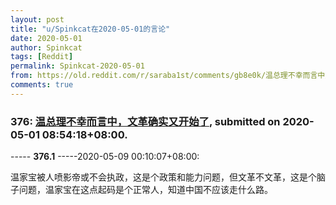 ```yaml
---
layout: post
title: "u/Spinkcat在2020-05-01的言论"
date: 2020-05-01
author: Spinkcat
tags: [Reddit]
permalink: Spinkcat-2020-05-01
from: https://old.reddit.com/r/saraba1st/comments/gb8e0k/温总理不幸而言中文革确实又开始了/
comments: true
---
```


### 376: [温总理不幸而言中，文革确实又开始了](https://old.reddit.com/r/saraba1st/comments/gb8e0k/温总理不幸而言中文革确实又开始了/), submitted on 2020-05-01 08:54:18+08:00.

----- __376.1__ -----2020-05-09 00:10:07+08:00:

温家宝被人喷影帝或不会执政，这是个政策和能力问题，但文革不文革，这是个脑子问题，温家宝在这点起码是个正常人，知道中国不应该走什么路。

